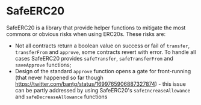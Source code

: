 # SafeERC20

SafeERC20 is a library that provide helper functions to mitigate the most commons or obvious risks when using ERC20s. These risks are:
- Not all contracts return a boolean value on success or fail of `transfer`, `transferFrom` and `approve`, some contracts revert with error. To handle all cases SafeERC20 provides `safeTransfer`, `safeTransferFrom` and `saveApprove` functions;
- Design of the standard `approve` function opens a gate for front-running (that never happened so far though https://twitter.com/bantg/status/1699765906887327874) - this issue can be partly addressed by using SafeERC20's `safeIncreaseAllowance` and `safeDecreaseAllowance` functions
